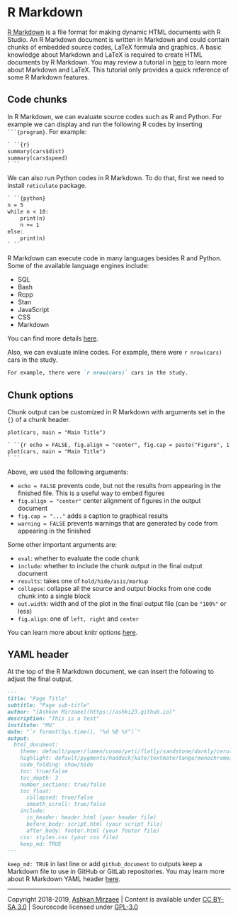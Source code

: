 
# R Markdown

[R Markdown](https://rmarkdown.rstudio.com) is a file format for making dynamic HTML documents with R Studio. An R Markdown document is written in Markdown and could contain chunks of embedded source codes, LaTeX formula and graphics. A basic knowledge about Markdown and LaTeX is required to create HTML documents by R Markdown. You may review a tutorial in [here](https://ashki23.github.io/markdown-latex.html) to learn more about Markdown and LaTeX. This tutorial only provides a quick reference of some R Markdown features.

## Code chunks
In R Markdown, we can evaluate source codes such as R and Python. For example we can display and run the following R codes by inserting ` ```{program} `. For example:

```markdown
` ``{r}
summary(cars$dist)
summary(cars$speed)
` ``
```

We can also run Python codes in R Markdown. To do that, first we need to install `reticulate` package. 

```markdown
` ``{python}
n = 5  
while n < 10:
    print(n)
    n += 1
else:
    print(n)
` ``
```

R Markdown can execute code in many languages besides R and Python. Some of the available language engines include:

- SQL
- Bash
- Rcpp
- Stan
- JavaScript
- CSS
- Markdown

You can find more details [here](https://rmarkdown.rstudio.com/authoring_knitr_engines.html%23sql).

Also, we can evaluate inline codes. For example, there were `r nrow(cars)` cars in the study.

```markdown
For example, there were `r nrow(cars)` cars in the study.
```

## Chunk options
Chunk output can be customized in R Markdown with arguments set in the `{}` of a chunk header.

```{r echo = FALSE, fig.align = "center", fig.cap = paste("Figure", 1:5, sep = " "), warning = FALSE}
plot(cars, main = "Main Title")
```

```markdown
` ``{r echo = FALSE, fig.align = "center", fig.cap = paste("Figure", 1:5, sep = " "), warning = FALSE}
plot(cars, main = "Main Title")
` ``
```

Above, we used the following arguments:

- `echo = FALSE` prevents code, but not the results from appearing in the finished file. This is a useful way to embed figures 
- `fig.align = "center"` center alignment of figures in the output document 
- `fig.cap = "..."` adds a caption to graphical results
- `warning = FALSE` prevents warnings that are generated by code from appearing in the finished

Some other important arguments are:

- `eval`: whether to evaluate the code chunk
- `include`: whether to include the chunk output in the final output document
- `results`: takes one of `hold/hide/asis/markup` 
- `collapse`: collapse all the source and output blocks from one code chunk into a single block
- `out.width`: width and of the plot in the final output file (can be `"100%"` or less) 
- `fig.align`: one of `left, right` and `center` 

You can learn more about knitr options [here](https://yihui.name/knitr/options/).

## YAML header
At the top of the R Markdown document, we can insert the following to adjust the final output.

```markdown
---
title: "Page Title"
subtitle: "Page sub-title"
author: "[Ashkan Mirzaee](https://ashki23.github.io)"
description: "This is a test"
institute: "MU"
date: "`r format(Sys.time(), "%d %B %Y")`"
output:
  html_document:
    theme: default/paper/lumen/cosmo/yeti/flatly/sandstone/darkly/cerulean/journal/readable
    highlight: default/pygments/haddock/kate/textmate/tango/monochrome/espresso/zenburn
    code_folding: show/hide
    toc: true/false
    toc_depth: 3
    number_sections: true/false
    toc_float:
      collapsed: true/false
      smooth_scroll: true/false
    include:
      in_header: header.html (your header file)
      before_body: script.html (your script file)
      after_body: footer.html (your footer file)
    css: styles.css (your css file)
    keep_md: TRUE
---
```

`keep_md: TRUE` in last line or add `github_document` to outputs keep a Markdown file to use in GitHub or GitLab repositories. You may learn more about R Markdown YAML header [here](https://bookdown.org/yihui/rmarkdown/html-document.html).

---
Copyright 2018-2019, [Ashkan Mirzaee](https://ashki23.github.io/index.html) | Content is available under [CC BY-SA 3.0](https://creativecommons.org/licenses/by-sa/3.0/) | Sourcecode licensed under [GPL-3.0](https://www.gnu.org/licenses/gpl-3.0.en.html)
